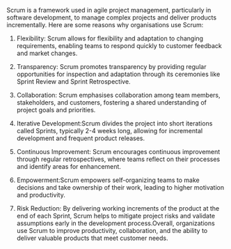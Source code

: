 Scrum is a framework used in agile project management, particularly in software development, to manage complex projects and deliver products incrementally. Here are some reasons why organisations use Scrum:

1. Flexibility: Scrum allows for flexibility and adaptation to changing requirements, enabling teams to respond quickly to customer feedback and market changes. 

2. Transparency: Scrum promotes transparency by providing regular opportunities for inspection and adaptation through its ceremonies like Sprint Review and Sprint Retrospective.

3. Collaboration: Scrum emphasises collaboration among team members, stakeholders, and customers, fostering a shared understanding of project goals and priorities.

4. Iterative Development:Scrum divides the project into short iterations called Sprints, typically 2-4 weeks long, allowing for incremental development and frequent product releases.

5. Continuous Improvement: Scrum encourages continuous improvement through regular retrospectives, where teams reflect on their processes and identify areas for enhancement.

6. Empowerment:Scrum empowers self-organizing teams to make decisions and take ownership of their work, leading to higher motivation and productivity.

7. Risk Reduction: By delivering working increments of the product at the end of each Sprint, Scrum helps to mitigate project risks and validate assumptions early in the development process.Overall, organizations use Scrum to improve productivity, collaboration, and the ability to deliver valuable products that meet customer needs.